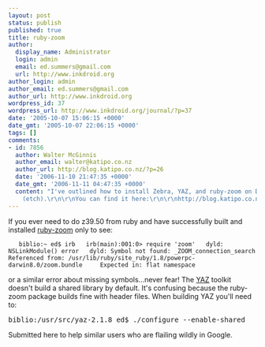 ```yaml
---
layout: post
status: publish
published: true
title: ruby-zoom
author:
  display_name: Administrator
  login: admin
  email: ed.summers@gmail.com
  url: http://www.inkdroid.org
author_login: admin
author_email: ed.summers@gmail.com
author_url: http://www.inkdroid.org
wordpress_id: 37
wordpress_url: http://www.inkdroid.org/journal/?p=37
date: '2005-10-07 15:06:15 +0000'
date_gmt: '2005-10-07 22:06:15 +0000'
tags: []
comments:
- id: 7856
  author: Walter McGinnis
  author_email: walter@katipo.co.nz
  author_url: http://blog.katipo.co.nz/?p=26
  date: '2006-11-10 21:47:35 +0000'
  date_gmt: '2006-11-11 04:47:35 +0000'
  content: "I've outlined how to install Zebra, YAZ, and ruby-zoom on Debian Testing
    (etch).\r\n\r\nYou can find it here:\r\n\r\nhttp://blog.katipo.co.nz/?p=26\r\n\r\nCheers,\r\nWalter"
---
```


<p>If you ever need to do z39.50 from ruby and have successfully built and installed <a href="http://ruby-zoom.rubyforge.org/">ruby-zoom</a> only to see:</p>
<pre><code>   biblio:~ ed$ irb   irb(main):001:0> require 'zoom'   dyld: NSLinkModule() error   dyld: Symbol not found: _ZOOM_connection_search     Referenced from: /usr/lib/ruby/site_ruby/1.8/powerpc-darwin8.0/zoom.bundle     Expected in: flat namespace </code></pre>
<p>or a similar error about missing symbols...never fear! The <a href="http://www.indexdata.dk/yaz/">YAZ</a> toolkit doesn't build a shared library by default. It's confusing because the ruby-zoom package builds fine with header files. When building YAZ you'll need to:</p>
<pre>biblio:/usr/src/yaz-2.1.8 ed$ ./configure --enable-shared</pre>
<p>Submitted here to help similar users who are flailing wildly in Google.</p>
